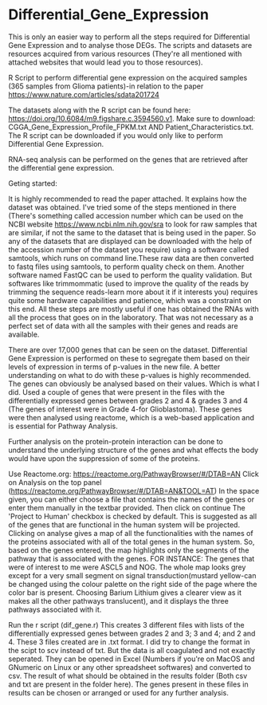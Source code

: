 # Differential_Gene_Expression
This is only an easier way to perform all the steps required for Differential Gene Expression and to analyse those DEGs. The scripts and datasets are resources acquired from various resources (They're all mentioned with attached websites that would lead you to those resources).

R Script to perform differential gene expression on the acquired samples (365 samples from Glioma patients)-in relation to the paper https://www.nature.com/articles/sdata201724

The datasets along with the R script can be found here: https://doi.org/10.6084/m9.figshare.c.3594560.v1.
Make sure to download: CGGA_Gene_Expression_Profile_FPKM.txt AND Patient_Characteristics.txt.
The R script can be downloaded if you would only like to perform Differential Gene Expression.


RNA-seq analysis can be performed on the genes that are retrieved after the differential gene expression.



Geting started:

It is highly recommended to read the paper attached. It explains how the dataset was obtained. I've tried some of the steps mentioned in there (There's something called accession number which can be used on the NCBI website https://www.ncbi.nlm.nih.gov/sra to look for raw samples that are similar, if not the same to the dataset that is being used in the paper. So any of the datasets that are displayed can be downloaded with the help of the accession number of the dataset you require) using a software called samtools, which runs on command line.These raw data are then converted to fastq files using samtools, to perform quality check on them. Another software named FastQC can be used to perform the quality validation. But softwares like trimmommatic (used to improve the quality of the reads by trimming the sequence reads-learn more about it if it interests you) requires quite some hardware capabilities and patience, which was a constraint on this end. All these steps are mostly useful if one has obtained the RNAs with all the process that goes on in the laboratory. That was not necessary as a perfect set of data with all the samples with their genes and reads are available.

There are over 17,000 genes that can be seen on the dataset. Differential Gene Expression is performed on these to segregate them based on their levels of expression in terms of p-values in the new file. A better understanding on what to do with these p-values is highly recommended. The genes can obviously be analysed based on their values. Which is what I did. Used a couple of genes that were present in the files with the differentially expressed genes between grades 2 and 4 & grades 3 and 4 (The genes of interest were in Grade 4-for Glioblastoma). These genes were then analysed using reactome, which is a web-based application and is essential for Pathway Analysis.

Further analysis on the protein-protein interaction can be done to understand the underlying structure of the genes and what effects the body would have upon the suppression of some of the proteins.

Use Reactome.org:  https://reactome.org/PathwayBrowser/#/DTAB=AN
Click on Analysis on the top panel (https://reactome.org/PathwayBrowser/#/DTAB=AN&TOOL=AT)
In the space given, you can either choose a file that contains the names of the genes or enter them manually in the textbar provided. Then click on continue
The 'Project to Human' checkbox is checked by default. This is suggested as all of the genes that are functional in the human system will be projected.
Clicking on analyse gives a map of all the functionalities with the names of the proteins associated with all of the total genes in the human system. So, based on the genes entered, the map highlights only the segments of the pathway that is associated with the genes. 
FOR INSTANCE: The genes that were of interest to me were ASCL5 and NOG. The whole map looks grey except for a very small segment on signal transduction(mustard yellow-can be changed using the colour palette on the right side of the page where the color bar is present. Choosing Barium Lithium gives a clearer view as it makes all the other pathways translucent), and it displays the three pathways associated with it. 

Run the r script (dif_gene.r)
This creates 3 different files with lists of the differentially expressed genes between grades 2 and 3; 3 and 4; and 2 and 4.
These 3 files created are in .txt format. I did try to change the format in the scipt to scv instead of txt. But the data is all coagulated and not exactly seperated. They can be opened in Excel (Numbers if you're on MacOS and GNumeric on Linux or any other spreadsheet softwares) and converted to csv.
The result of what should be obtained in the results folder (Both csv and txt are present in the folder here). The genes present in these files in results can be chosen or arranged or used for any further analysis.
